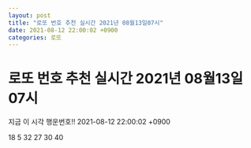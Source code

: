 ```yaml
---
layout: post
title: "로또 번호 추천 실시간 2021년 08월13일07시"
date: 2021-08-12 22:00:02 +0900
categories: 로또
---
```


# 로또 번호 추천 실시간 2021년 08월13일07시

지금 이 시각 행운번호!! 2021-08-12 22:00:02 +0900

 18  5  32  27  30  40 


